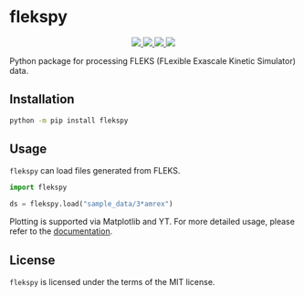 # flekspy

<p align="center">
  <a href="https://github.com/henry2004y/flekspy/actions">
    <img src="https://github.com/henry2004y/flekspy/actions/workflows/CI.yml/badge.svg">
  </a>
  <a href="https://henry2004y.github.io/flekspy/">
    <img src="https://img.shields.io/badge/docs-dev-blue">
  </a>
  <a href="LICENSE">
    <img src="https://img.shields.io/badge/license-MIT-blue">
  </a>
  <a href="https://app.codecov.io/gh/henry2004y/flekspy/">
    <img src="https://img.shields.io/codecov/c/github/henry2004y/flekspy">
  </a>
</p>

Python package for processing FLEKS (FLexible Exascale Kinetic Simulator) data.

## Installation

```bash
python -m pip install flekspy
```

## Usage

`flekspy` can load files generated from FLEKS.

```python
import flekspy

ds = flekspy.load("sample_data/3*amrex")
```

Plotting is supported via Matplotlib and YT. For more detailed usage, please refer to the [documentation](https://henry2004y.github.io/flekspy/).

## License

`flekspy` is licensed under the terms of the MIT license.
